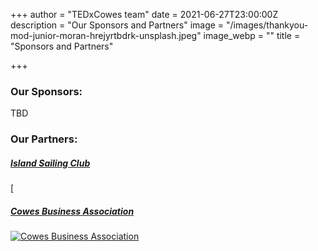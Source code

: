 +++
author = "TEDxCowes team"
date = 2021-06-27T23:00:00Z
description = "Our Sponsors and Partners"
image = "/images/thankyou-mod-junior-moran-hrejyrtbdrk-unsplash.jpeg"
image_webp = ""
title = "Sponsors and Partners"

+++
### Our Sponsors:

TBD

### Our Partners:

##### [Island Sailing Club](https://islandsc.org.uk)

[![<img src="https://boxstuff-development-thumbnails.s3.amazonaws.com/587230_orig.png" alt="Island Sailing Club" width="200"/>](https://islandsc.org.uk)

##### [Cowes Business Association](cowesbusiness.org.uk)

[![Cowes Business Association](https://www.cowesbusiness.org.uk/wp-content/uploads/2020/12/3x_Cowes_Business_Association_Logomark_RGB_08-20..png)](cowesbusiness.org.uk)

